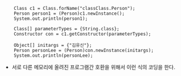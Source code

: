        Class c1 = Class.forName("classClass.Person");
        Person person1 = (Person)c1.newInstance();
        System.out.println(person1);

        Class[] parameterTypes = {String.class};
        Constructor con = c1.getConstructor(parameterTypes);

        Object[] initargs = {"김유신"};
        Person personLee = (Person)con.newInstance(initargs);
        System.out.println(personLee);

- 서로 다른 메모리에 올려진 프로그램간 호환을 위해서 이런 식의 코딩을 한다.
